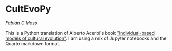 # CultEvoPy
_Fabian C Moss_

This is a Python translation of Alberto Acerbi's book ["Individual-based models of cultural evolution"](https://acerbialberto.com/IBM-cultevo). I am using a mix of Jupyter notebooks and the Quarto markdown format.
